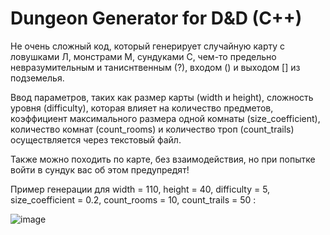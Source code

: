 # Dungeon Generator for D&D (C++)

Не очень сложный код, который генерирует случайную карту с ловушками Л, монстрами М, сундуками С, чем-то предельно невразумительным и таниснтвенным (?), входом () и выходом [] из подземелья.

Ввод параметров, таких как размер карты (width и height), сложность уровня (difficulty), которая влияет на количество предметов, коэффициент максимального размера одной комнаты (size_coefficient), количество комнат (count_rooms) и количество троп (count_trails) осуществляется через текстовый файл.

Также можно походить по карте, без взаимодействия, но при попытке войти в сундук вас об этом предупредят!

Пример генерации для width = 110, height = 40, difficulty = 5, size_coefficient = 0.2, count_rooms = 10, count_trails = 50 :

![image](https://github.com/Klapeyrof/D-D/assets/113589355/a6c217fd-a728-41c3-9650-43329a844a4c)
